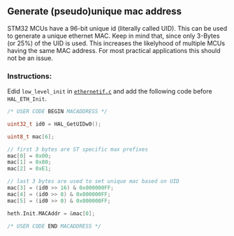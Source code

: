 ## Generate (pseudo)unique mac address

STM32 MCUs have a 96-bit unique id (literally called UID). This can be used to generate a unique ethernet MAC. Keep in mind that, since only 3-Bytes (or 25%) of the UID is used. This increases the likelyhood of multiple MCUs having the same MAC address. For most practical applications this should not be an issue.

### Instructions:
Edid `low_level_init` in [`ethernetif.c`](..\CM7\LWIP\Target\ethernetif.c) and add the following code before `HAL_ETH_Init`.

```c
/* USER CODE BEGIN MACADDRESS */

uint32_t id0 = HAL_GetUIDw0();

uint8_t mac[6];

// first 3 bytes are ST specific max prefixes
mac[0] = 0x00;
mac[1] = 0x80;
mac[2] = 0xE1;

// last 3 bytes are used to set unique mac based on UID
mac[3] = (id0 >> 16) & 0x000000FF;
mac[4] = (id0 >> 8) & 0x000000FF;
mac[5] = (id0 >> 0) & 0x000000FF;

heth.Init.MACAddr = &mac[0];

/* USER CODE END MACADDRESS */
```
